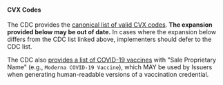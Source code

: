 #### CVX Codes

The CDC provides the [canonical list of valid CVX codes](https://www2a.cdc.gov/vaccines/iis/iisstandards/vaccines.asp?rpt=cvx). **The expansion provided below may be out of date.** In cases where the expansion below differs from the CDC list linked above, implementers should defer to the CDC list.

The CDC also [provides a list of COVID-19 vaccines](https://www.cdc.gov/vaccines/programs/iis/COVID-19-related-codes.html) with "Sale Proprietary Name" (e.g., `Moderna COVID-19 Vaccine`), which MAY be used by Issuers when generating human-readable versions of a vaccination credential.
